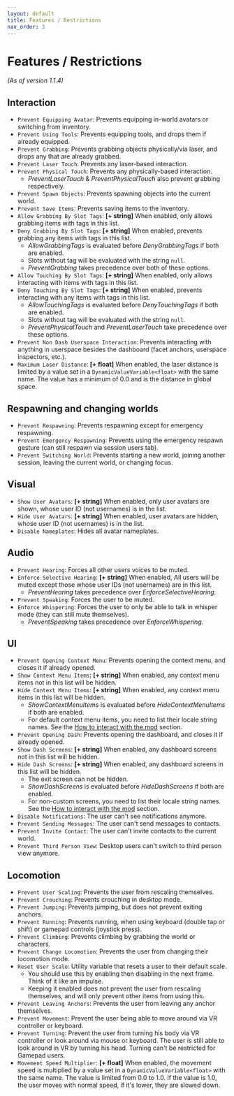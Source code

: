 ```yaml
---
layout: default
title: Features / Restrictions
nav_order: 3
---
```


# Features / Restrictions

_(As of version 1.1.4)_

## Interaction
- `Prevent Equipping Avatar`: Prevents equipping in-world avatars or switching from inventory.
- `Prevent Using Tools`: Prevents equipping tools, and drops them if already equipped.
- `Prevent Grabbing`: Prevents grabbing objects physically/via laser, and drops any that are already grabbed.
- `Prevent Laser Touch`: Prevents any laser-based interaction.
- `Prevent Physical Touch`: Prevents any physically-based interaction.
    - _PreventLaserTouch_ & _PreventPhysicalTouch_ also prevent grabbing respectively.
- `Prevent Spawn Objects`: Prevents spawning objects into the current world.
- `Prevent Save Items`: Prevents saving items to the inventory.
- `Allow Grabbing By Slot Tags`: **[+ string]** When enabled, only allows grabbing items with tags in this list.
- `Deny Grabbing By Slot Tags`: **[+ string]** When enabled, prevents grabbing any items with tags in this list.
  - _AllowGrabbingTags_ is evaluated before _DenyGrabbingTags_ if both are enabled.
  - Slots without tag will be evaluated with the string `null`. 
  - _PreventGrabbing_ takes precedence over both of these options.
- `Allow Touching By Slot Tags`: **[+ string]** When enabled, only allows interacting with items with tags in this list.
- `Deny Touching By Slot Tags`: **[+ string]** When enabled, prevents interacting with any items with tags in this list.
  - _AllowTouchingTags_ is evaluated before _DenyTouchingTags_ if both are enabled.
  - Slots without tag will be evaluated with the string `null`.
  - _PreventPhysicalTouch_ and _PreventLaserTouch_ take precedence over these options.
- `Prevent Non Dash Userspace Interaction`: Prevents interacting with anything in userspace besides the dashboard (facet anchors, userspace inspectors, etc.).
- `Maximum Laser Distance`: **[+ float]** When enabled, the laser distance is limited by a value set in a `DynamicValueVariable<float>` with the same name. The value has a minimum of 0.0 and is the distance in global space.

## Respawning and changing worlds
- `Prevent Respawning`: Prevents respawning except for emergency respawning.
- `Prevent Emergency Respawning`: Prevents using the emergency respawn gesture (can still respawn via session users tab).
- `Prevent Switching World`: Prevents starting a new world, joining another session, leaving the current world, or changing focus.

## Visual
- `Show User Avatars`: **[+ string]** When enabled, only user avatars are shown, whose user ID (not usernames) is in the list.
- `Hide User Avatars`: **[+ string]** When enabled, user avatars are hidden, whose user ID (not usernames) is in the list.
- `Disable Nameplates`: Hides all avatar nameplates.

## Audio
- `Prevent Hearing`: Forces all other users voices to be muted.
- `Enforce Selective Hearing`: **[+ string]** When enabled, All users will be muted except those whose user IDs (not usernames) are in this list.
  - _PreventHearing_ takes precedence over _EnforceSelectiveHearing_.
- `Prevent Speaking`: Forces the user to be muted.
- `Enforce Whispering`: Forces the user to only be able to talk in whisper mode (they can still mute themselves).
  - _PreventSpeaking_ takes precedence over _EnforceWhispering_.

## UI
- `Prevent Opening Context Menu`: Prevents opening the context menu, and closes it if already opened.
- `Show Context Menu Items`: **[+ string]** When enabled, any context menu items not in this list will be hidden.
- `Hide Context Menu Items`: **[+ string]** When enabled, any context menu items in this list will be hidden.
  - _ShowContextMenuItems_ is evaluated before _HideContextMenuItems_ if both are enabled.
  - For default context menu items, you need to list their locale string names. See the [How to interact with the mod](usage.html#how-to-interact-with-the-mod) section.
- `Prevent Opening Dash`: Prevents opening the dashboard, and closes it if already opened.
- `Show Dash Screens`: **[+ string]** When enabled, any dashboard screens not in this list will be hidden.
- `Hide Dash Screens`: **[+ string]** When enabled, any dashboard screens in this list will be hidden.
  - The exit screen can not be hidden.
  - _ShowDashScreens_ is evaluated before _HideDashScreens_ if both are enabled.
  - For non-custom screens, you need to list their locale string names. See the [How to interact with the mod](usage.html#how-to-interact-with-the-mod) section.
- `Disable Notifications`: The user can't see notifications anymore.
- `Prevent Sending Messages`: The user can't send messages to contacts.
- `Prevent Invite Contact`: The user can't invite contacts to the current world.
- `Prevent Third Person View`: Desktop users can't switch to third person view anymore.

## Locomotion
- `Prevent User Scaling`: Prevents the user from rescaling themselves.
- `Prevent Crouching`: Prevents crouching in desktop mode.
- `Prevent Jumping`: Prevents jumping, but does not prevent exiting anchors.
- `Prevent Running`: Prevents running, when using keyboard (double tap or shift) or gamepad controls (joystick press).
- `Prevent Climbing`: Prevents climbing by grabbing the world or characters.
- `Prevent Change Locomotion`: Prevents the user from changing their locomotion mode.
- `Reset User Scale`: Utility variable that resets a user to their default scale.
  - You should use this by enabling then disabling in the next frame. Think of it like an impulse.
  - Keeping it enabled does not prevent the user from rescaling themselves, and will only prevent other items from using this.
- `Prevent Leaving Anchors`: Prevents the user from leaving any anchor themselves.
- `Prevent Movement`: Prevent the user being able to move around via VR controller or keyboard.
- `Prevent Turning`: Prevent the user from turning his body via VR controller or look around via mouse or keyboard. The user is still able to look around in VR by turning his head. Turning can't be restricted for Gamepad users.
- `Movement Speed Multiplier`: **[+ float]** When enabled, the movement speed is multiplied by a value set in a `DynamicValueVariable<float>` with the same name. The value is limited from 0.0 to 1.0. If the value is 1.0, the user moves with normal speed, if it's lower, they are slowed down.
